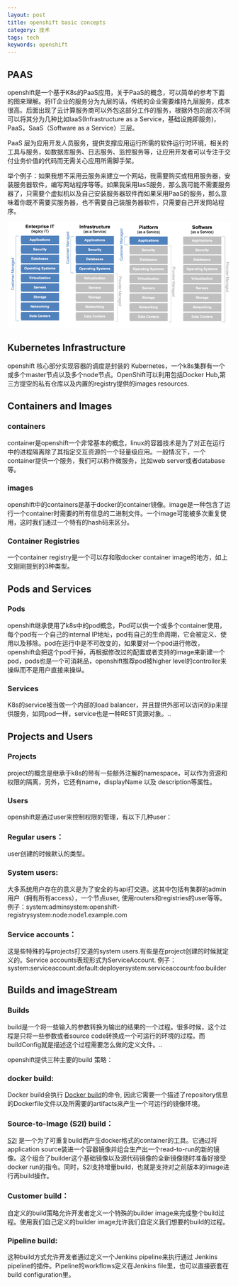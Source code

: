 ```yaml
---
layout: post
title: openshift basic concepts
category: 技术
tags: tech
keywords: openshift
---
```


## PAAS

openshift是一个基于K8s的PaaS应用，关于PaaS的概念，可以简单的参考下面的图来理解。将IT企业的服务分为九层的话，传统的企业需要维持九层服务，成本很高。后面出现了云计算服务商可以外包这部分工作的服务，根据外包的层次不同可以将其分为几种比如IaaS(Infrastructure as a Service，基础设施即服务)，PaaS，SaaS（Software as a Service）三层。  

PaaS 层为应用开发人员服务，提供支撑应用运行所需的软件运行时环境，相关的工具与服务，如数据库服务、日志服务、监控服务等，让应用开发者可以专注于交付业务价值的代码而无需关心应用所需脚手架。  

举个例子：如果我想不采用云服务来建立一个网站，我需要购买或租用服务器，安装服务器软件，编写网站程序等等。如果我采用IasS服务，那么我可能不需要服务器了，只需要个虚拟机以及自己安装服务器软件而如果采用PaaS的服务，那么意味着你既不需要买服务器，也不需要自己装服务器软件，只需要自己开发网站程序。  

![PAAS](/public/img/posts/paas.png)

## Kubernetes Infrastructure

openshift 核心部分实现容器的调度是封装的 Kubernetes，一个k8s集群有一个或多个master节点以及多个node节点。OpenShift可以利用包括Docker Hub,第三方提空的私有仓库以及内置的registry提供的images resources.  

## Containers and Images

### containers

container是openshift一个非常基本的概念，linux的容器技术是为了对正在运行中的进程隔离除了其指定交互资源的一个轻量级应用。一般情况下，一个container提供一个服务，我们可以称作微服务，比如web server或者database等。  

### images

openshift中的containers是基于docker的container镜像。image是一种包含了运行一个container时需要的所有信息的二进制文件。一个image可能被多次重复使用，这时我们通过一个特有的hash码来区分。  

### Container Registries
一个container registry是一个可以存和取docker container image的地方，如上文刚刚提到的3种类型。  

## Pods and Services  

### Pods
openshift继承使用了k8s中的pod概念，Pod可以供一个或多个container使用，每个pod有一个自己的internal IP地址，pod有自己的生命周期，它会被定义、使用以及移除。pod在运行中是不可改变的，如果要对一个pod进行修改，openshift会把这个pod干掉，再根据修改过的配置或者支持的image来新建一个pod，pods也是一个可消耗品，openshift推荐pod被higher level的controller来操纵而不是用户直接来操纵。  

### Services

K8s的service被当做一个内部的load balancer，并且提供外部可以访问的ip来提供服务，如同pod一样，service也是一种REST资源对象。..

## Projects and Users

### Projects

project的概念是继承于k8s的带有一些额外注解的namespace，可以作为资源和权限的隔离，另外，它还有name，displayName 以及 description等属性。  

### Users

openshift是通过user来控制权限的管理，有以下几种user：  

### Regular users：

user创建的时候默认的类型。

### System users:  

大多系统用户存在的意义是为了安全的与api打交道。这其中包括有集群的admin用户（拥有所有access），一个节点user,  使用routers和registries的user等等。例子：system:adminsystem:openshift-registrysystem:node:node1.example.com  

### Service accounts：

这是些特殊的与projects打交道的system users.有些是在project创建的时候就定义的。Service accounts表现形式为ServiceAccount.
例子：system:serviceaccount:default:deployersystem:serviceaccount:foo:builder  

## Builds and imageStream

### Builds
build是一个将一些输入的参数转换为输出的结果的一个过程。很多时候，这个过程是只将一些参数或者source code转换成一个可运行的环境的过程。而buildConfig就是描述这个过程需要怎么做的定义文件。..

openshift提供三种主要的build 策略：  

### docker build:
Docker build会执行 [Docker build](https://docs.docker.com/engine/reference/commandline/build/)的命令, 因此它需要一个描述了repository信息的Dockerfile文件以及所需要的artifacts来产生一个可运行的镜像环境。  

### Source-to-Image (S2I) build：

[S2I](https://docs.openshift.org/1.5/creating_images/s2i.html#creating-images-s2i) 是一个为了可重复build而产生docker格式的container的工具。它通过将application source装进一个容器镜像并组合生产出一个read-to-run的新的镜像。这个组合了builder这个基础镜像以及源代码镜像的全新镜像随时准备好接受docker run的指令。同时，S2I支持增量build，也就是支持对之前版本的image进行再build操作。  

### Customer build：

自定义的build策略允许开发者定义一个特殊的builder image来完成整个build过程。使用我们自己定义的builder image允许我们自定义我们想要的build的过程。  

### Pipeline build:

这种build方式允许开发者通过定义一个Jenkins pipeline来执行通过 Jenkins pipeline的插件。Pipeline的workflows定义在Jenkins file里，也可以直接嵌套在build configuration里。
